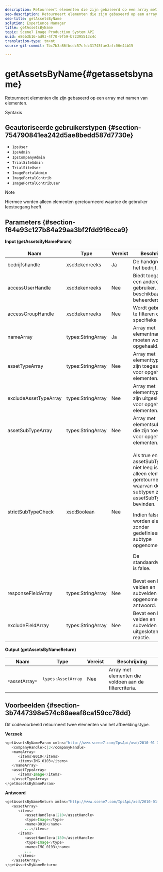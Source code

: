 ```yaml
---
description: Retourneert elementen die zijn gebaseerd op een array met namen van elementen.
seo-description: Retourneert elementen die zijn gebaseerd op een array met namen van elementen.
seo-title: getAssetsByName
solution: Experience Manager
title: getAssetsByName
topic: Scene7 Image Production System API
uuid: e86b3b16-ad93-4f70-9f59-b72395513c4c
translation-type: tm+mt
source-git-commit: 7bc7b3a86fbcdc57cfdc31745fae3afc06e44b15

---
```



# getAssetsByName{#getassetsbyname}

Retourneert elementen die zijn gebaseerd op een array met namen van elementen.

Syntaxis

## Geautoriseerde gebruikerstypen {#section-754790841ea242d5ae8bedd587d7730e}

* `IpsUser`
* `IpsAdmin`
* `IpsCompanyAdmin`
* `TrialSiteAdmin`
* `TrialSiteUser`
* `ImagePortalAdmin`
* `ImagePortalContrib`
* `ImagePortalContribUser`

>[!NOTE]
>
>Hiermee worden alleen elementen geretourneerd waartoe de gebruiker leestoegang heeft.

## Parameters {#section-f64e93c127b84a29aa3bf2fdd916cca9}

**Input (getAssetsByNameParam)**

<table id="table_CE7B503B0E074719A523B458DF3A7286"> 
 <thead> 
  <tr> 
   <th colname="col1" class="entry"> Naam </th> 
   <th colname="col2" class="entry"> Type </th> 
   <th colname="col3" class="entry"> Vereist </th> 
   <th colname="col4" class="entry"> Beschrijving </th> 
  </tr> 
 </thead>
 <tbody> 
  <tr> 
   <td colname="col1"> <span class="codeph"> <span class="varname"> bedrijfshandle</span></span> </td> 
   <td colname="col2"> <span class="codeph"> xsd:tekenreeks</span> </td> 
   <td colname="col3"> Ja </td> 
   <td colname="col4"> De handgreep aan het bedrijf. </td> 
  </tr> 
  <tr> 
   <td colname="col1"> <span class="codeph"> <span class="varname"> accessUserHandle</span></span> </td> 
   <td colname="col2"> <span class="codeph"> xsd:tekenreeks</span> </td> 
   <td colname="col3"> Nee </td> 
   <td colname="col4"> Biedt toegang als een andere gebruiker. Alleen beschikbaar voor beheerders. </td> 
  </tr> 
  <tr> 
   <td colname="col1"> <span class="codeph"> <span class="varname"> accessGroupHandle</span></span> </td> 
   <td colname="col2"> <span class="codeph"> xsd:tekenreeks</span> </td> 
   <td colname="col3"> Nee </td> 
   <td colname="col4"> Wordt gebruikt om te filteren op een specifieke groep. </td> 
  </tr> 
  <tr> 
   <td colname="col1"> <span class="codeph"> <span class="varname"> nameArray</span></span> </td> 
   <td colname="col2"> <span class="codeph"> types:StringArray</span> </td> 
   <td colname="col3"> Ja </td> 
   <td colname="col4"> Array met elementnamen die moeten worden opgehaald. </td> 
  </tr> 
  <tr> 
   <td colname="col1"> <span class="codeph"> <span class="varname"> assetTypeArray</span></span> </td> 
   <td colname="col2"> <span class="codeph"> types:StringArray</span> </td> 
   <td colname="col3"> Nee </td> 
   <td colname="col4"> Array met elementtypen die zijn toegestaan voor opgehaalde elementen. </td> 
  </tr> 
  <tr> 
   <td colname="col1"> <span class="codeph"> <span class="varname"> excludeAssetTypeArray</span></span> </td> 
   <td colname="col2"> <span class="codeph"> types:StringArray</span> </td> 
   <td colname="col3"> Nee </td> 
   <td colname="col4"> Array met elementtypen die zijn uitgesloten voor opgehaalde elementen. </td> 
  </tr> 
  <tr> 
   <td colname="col1"> <span class="codeph"> <span class="varname"> assetSubTypeArray</span></span> </td> 
   <td colname="col2"> <span class="codeph"> types:StringArray</span> </td> 
   <td colname="col3"> Nee </td> 
   <td colname="col4"> Array met elementsubtypen die zijn toegestaan voor opgehaalde elementen. </td> 
  </tr> 
  <tr> 
   <td colname="col1"> <span class="codeph"> <span class="varname"> strictSubTypeCheck</span></span> </td> 
   <td colname="col2"> <span class="codeph"> xsd:Boolean</span> </td> 
   <td colname="col3"> Nee </td> 
   <td colname="col4"> <p>Als <span class="codeph"> true</span> en <span class="codeph"> assetSubTypeArray</span> niet leeg is, worden alleen elementen geretourneerd waarvan de subtypen zich in <span class="codeph"> assetSubTypeArray</span> bevinden. </p> <p>Indien <span class="codeph"> false</span>, worden elementen zonder gedefinieerd subtype opgenomen. </p> <p>De standaardwaarde is <span class="codeph"> false</span>. </p> </td> 
  </tr> 
  <tr> 
   <td colname="col1"> <span class="codeph"> <span class="varname"> responseFieldArray</span></span> </td> 
   <td colname="col2"> <span class="codeph"> types:StringArray</span> </td> 
   <td colname="col3"> Nee </td> 
   <td colname="col4"> Bevat een lijst met velden en subvelden die zijn opgenomen in het antwoord. </td> 
  </tr> 
  <tr> 
   <td colname="col1"> <span class="codeph"> <span class="varname"> excludeFieldArray</span></span> </td> 
   <td colname="col2"> <span class="codeph"> types:StringArray</span> </td> 
   <td colname="col3"> Nee </td> 
   <td colname="col4"> Bevat een lijst met velden en subvelden die zijn uitgesloten van de reactie. </td> 
  </tr> 
 </tbody> 
</table>

**Output (getAssetsByNameReturn)**

| Naam | Type | Vereist | Beschrijving |
|---|---|---|---|
| ` *`assetArray`*` | `types:AssetArray` | Nee | Array met elementen die voldoen aan de filtercriteria. |

## Voorbeelden {#section-3b7447398e574c88aeaf8ca159cc78dd}

Dit codevoorbeeld retourneert twee elementen van het afbeeldingstype.

**Verzoek**

```java
<getAssetsByNameParam xmlns="http://www.scene7.com/IpsApi/xsd/2010-01-31">
   <companyHandle>c|3</companyHandle>
   <nameArray>
      <items>B010</items>
      <items>IMG_0103</items>
   </nameArray>
   <assetTypeArray>
      <items>Image</items>
   </assetTypeArray>
</getAssetsByNameParam>
```

**Antwoord**

```java
<getAssetsByNameReturn xmlns="http://www.scene7.com/IpsApi/xsd/2010-01-31">
   <assetArray>
      <items>
         <assetHandle>a|210</assetHandle>
         <type>Image</type>
         <name>B010</name>
         ...</items>
      <items>
         <assetHandle>a|189</assetHandle>
         <type>Image</type>
         <name>IMG_0103</name>
         ...
      </items>
   </assetArray>
</getAssetsByNameReturn>
```

